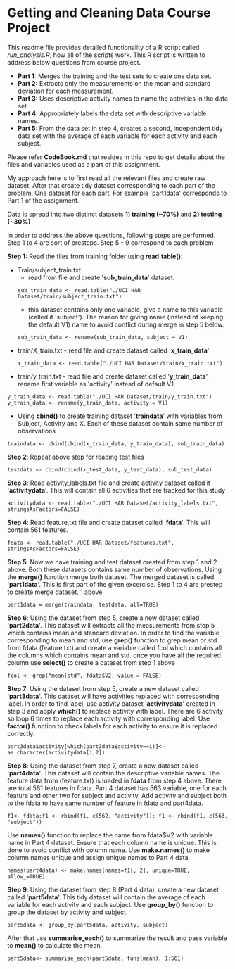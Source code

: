 # Getting and Cleaning Data Course Project

This readme file provides detailed functionality of a R script called *run_analysis.R*, how all of the scripts work. This R script is written to address below questions from course project. 
* **Part 1:** Merges the training and the test sets to create one data set.
* **Part 2:** Extracts only the measurements on the mean and standard deviation for each measurement. 
* **Part 3:** Uses descriptive activity names to name the activities in the data set
* **Part 4:** Appropriately labels the data set with descriptive variable names. 
* **Part 5:** From the data set in step 4, creates a second, independent tidy data set with the average of each variable for each activity and each subject.

Please refer **CodeBook.md** that resides in this repo to get details about the files and variables used as a part of this assignment. 

My approach here is to first read all the relevant files and create raw dataset. After that create tidy dataset corresponding to each part of the problem. One dataset for each part. For example 'part1data' corresponds to Part 1 of the assignment. 

Data is spread into two distinct datasets **1) training (~70%)** and **2) testing (~30%)**

In order to address the above questions, following steps are performed. Step 1 to 4 are sort of presteps. Step 5 - 9  correspond to each problem

**Step 1:** Read the files from training folder using **read.table()**:
- Train/subject_train.txt
    - read from file and create '**sub_train_data**' dataset.
    ```{r}
    sub_train_data <- read.table("./UCI HAR Dataset/train/subject_train.txt")
    ```
    - this dataset contains only one variable, give a name to this variable (called it 'subject'). The reason for giving name (instead of keeping the default V1) name to avoid conflict during merge in step 5 below.
    ```{r}
  sub_train_data <- rename(sub_train_data, subject = V1)
    ```
- train/X_train.txt - read file and create dataset called '**x_train_data**'
    ```{r}
    x_train_data <- read.table("./UCI HAR Dataset/train/x_train.txt")
    ```
- train/y_train.txt - read file and create dataset called '**y_train_data**', rename first variable as 'activity' instead of default V1
```{r}
y_train_data <- read.table("./UCI HAR Dataset/train/y_train.txt")
y_train_data <- rename(y_train_data, activity = V1)
```
- Using **cbind()** to create training dataset '**traindata**' with variables from Subject, Activity and X. Each of these dataset contain same number of observations
```{r}
traindata <- cbind(cbind(x_train_data, y_train_data), sub_train_data)
```

**Step 2**: Repeat above step for reading test files
```{r}
testdata <- cbind(cbind(x_test_data, y_test_data), sub_test_data)
```

**Step 3**: Read activity_labels.txt file and create activity dataset called it '**activitydata**'. This will contain all 6 activities that are tracked for this study 
```{r}
activitydata <- read.table("./UCI HAR Dataset/activity_labels.txt", stringsAsFactors=FALSE)
```

**Step 4**: Read feature.txt file and create dataset called '**fdata**'. This will contain 561 features.
```{r}
fdata <- read.table("./UCI HAR Dataset/features.txt", stringsAsFactors=FALSE)
```

**Step 5**: Now we have training and test dataset created from step 1 and 2 above. Both these datasets contains same number of observations. Using the **merge()** function merge both dataset. The merged dataset is called '**part1data**'. This is first part of the given excercise. Step 1 to 4 are prestep to create merge dataset.
1 above
```{r}
part1data = merge(traindata, testdata, all=TRUE)
```

**Step 6**: Using the dataset from step 5, create a new dataset called '**part2data**'. This dataset will extracts all the measurements from step 5 which contains mean and standard deviation. In order to find the variable corresponding to mean and std, use **grep()** function to grep mean or std from fdata (feature.txt) and create a variable called fcol which contains all the columns which contains mean and std. once you have all the required column use **select()** to create a dataset from step 1 above
```{r}
fcol <- grep("mean|std", fdata$V2, value = FALSE)
```

**Step 7**: Using the dataset from step 5, create a new dataset called '**part3data**'. This dataset will have activities replaced with corresponding label. In order to find label, use activity dataset '**activitydata**' created in step 3 and apply **which()** to replace activity with label. There are 6 activity so loop 6 times to replace each activity with corresponding label. Use **factor()** function to check labels for each activity to ensure it is replaced correctly. 
```{r}
part3data$activity[which(part3data$activity==i)]<-as.character(activitydata[i,2])
```

**Step 8**: Using the dataset from step 7, create a new dataset called '**part4data**'. This dataset will contain the descriptive variable names. The feature data from (feature.txt) is loaded in **fdata** from step 4 above. There are total 561 features in fdata. Part 4 dataset has 563 variable, one for each feature and other two for subject and activity. Add activity and subject both to the fdata to have same number of feature in fdata and part4data. 
```{r}
f1<- fdata;f1 <- rbind(f1, c(562, "activity")); f1 <- rbind(f1, c(563, "subject"))
```
Use **names()** function to replace the name from fdata$V2 with variable name in Part 4 dataset. Ensure that each column name is unique. This is done to avoid conflict with column name. Use **make.names()** to make column names unique and assign unique names to Part 4 data.
```{r}
names(part4data) <- make.names(names=f1[, 2], unique=TRUE, allow_=TRUE)
```

**Step 9**: Using the dataset from step 8 (Part 4 data), create a new dataset called '**part5data**'. This tidy dataset will contain the average of each variable for each activity and each subject. Use **group_by()** function to group the dataset by activity and subject. 

```{r}
part5data <- group_by(part5data, activity, subject)
```
After that use **summarise_each()** to summarize the result and pass variable to **mean()** to calculate the mean. 
```{r}
part5data<- summarise_each(part5data, funs(mean), 1:561)
```


